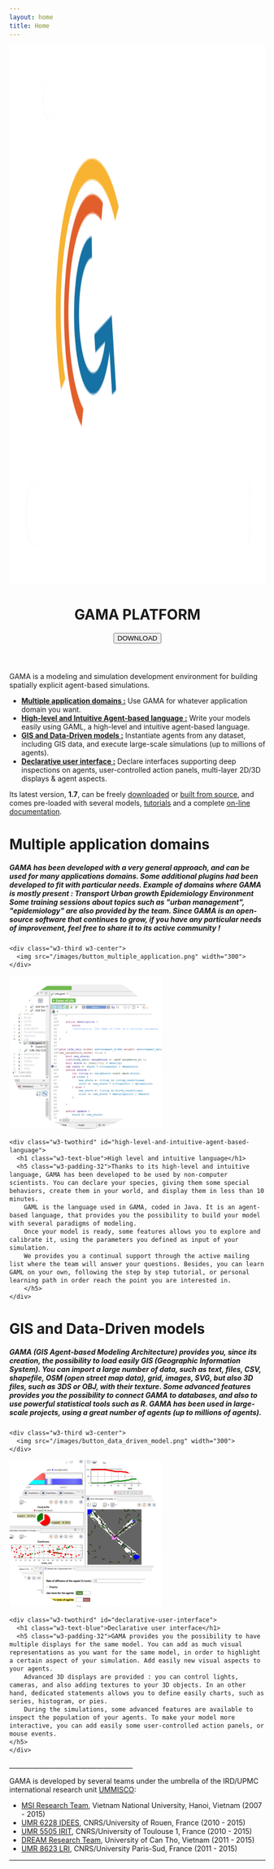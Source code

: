 ```yaml
---
layout: home
title: Home
---
```

<header class="w3-display-container w3-wide" id="home">
                    <img class="w3-image" src="/images/GamaPlatform.png" alt="Gama Platform" width="1600" height="1060">
                    <div class="w3-display-right w3-padding-large">
                      <h1 class="w3-text-blue">GAMA PLATFORM</h1>
                      <h6><button class="w3-button w3-blue w3-text-white w3-padding-large w3-large w3-opacity w3-hover-opacity-off" onclick="window.location.href= '/download';">DOWNLOAD</button></h6>
                    </div>
                </header>
<div class="w3-row-padding w3-padding-64 w3-container">
  <div class="w3-content">
    <div class="" markdown="1">
GAMA is a modeling and simulation development environment for building spatially explicit agent-based simulations. 

* [**Multiple application domains :**](#multiple-application-domains) Use GAMA for whatever application domain you want.
* [**High-level and Intuitive Agent-based language :**](#high-level-and-intuitive-agent-based-language) Write your models easily using GAML, a high-level and intuitive agent-based language.
* [**GIS and Data-Driven models :**](#gis-and-data-driven-models) Instantiate agents from any dataset, including GIS data, and execute large-scale simulations (up to millions of agents).
* [**Declarative user interface :**](#declarative-user-interface) Declare interfaces supporting deep inspections on agents, user-controlled action panels, multi-layer 2D/3D displays & agent aspects.

Its latest version, **1.7**, can be freely [downloaded](Download) or [built from source](https://github.com/gama-platform/gama/), and comes pre-loaded with several models, [tutorials](Tutorials) and a complete [on-line documentation](Overview).

  </div>
</div>
<div class="w3-row-padding w3-padding-64 w3-container">
  <div class="w3-content">
    <div class="w3-twothird" id="multiple-application-domains">
      <h1 class="w3-text-blue">Multiple application domains</h1>
      <h5 class="w3-padding-32">
       GAMA has been developed with a very general approach, and can be used for many applications domains. Some additional plugins had been developed to fit with particular needs.
        Example of domains where GAMA is mostly present :
        Transport
        Urban growth
        Epidemiology
        Environment
        Some training sessions about topics such as "urban management", "epidemiology" are also provided by the team. Since GAMA is an open-source software that continues to grow, if you have any particular needs of improvement, feel free to share it to its active community !
      </h5>
    </div>

    <div class="w3-third w3-center">
      <img src="/images/button_multiple_application.png" width="300">
    </div>
  </div>
</div>

<!-- Second Grid -->
<div class="w3-row-padding w3-white w3-padding-64 w3-container">
  <div class="w3-content">
    <div class="w3-third w3-center">
      <img src="/images/button_high_level_language.png" width="300">
    </div>

    <div class="w3-twothird" id="high-level-and-intuitive-agent-based-language">
      <h1 class="w3-text-blue">High level and intuitive language</h1>
      <h5 class="w3-padding-32">Thanks to its high-level and intuitive language, GAMA has been developed to be used by non-computer scientists. You can declare your species, giving them some special behaviors, create them in your world, and display them in less than 10 minutes.
        GAML is the language used in GAMA, coded in Java. It is an agent-based language, that provides you the possibility to build your model with several paradigms of modeling. 
        Once your model is ready, some features allows you to explore and calibrate it, using the parameters you defined as input of your simulation.
        We provides you a continual support through the active mailing list where the team will answer your questions. Besides, you can learn GAML on your own, following the step by step tutorial, or personal learning path in order reach the point you are interested in.
        </h5>
    </div>
  </div>
</div>
<div class="w3-row-padding w3-padding-64 w3-container">
  <div class="w3-content">
    <div class="w3-twothird" id="gis-and-data-driven-models">
      <h1 class="w3-text-blue">GIS and Data-Driven models</h1>
      <h5 class="w3-padding-32">
            GAMA (GIS Agent-based Modeling Architecture) provides you, since its creation, the possibility to load easily GIS (Geographic Information System).
            You can import a large number of data, such as text, files, CSV, shapefile, OSM (open street map data), grid, images, SVG, but also 3D files, such as 3DS or OBJ, with their texture.
            Some advanced features provides you the possibility to connect GAMA to databases, and also to use powerful statistical tools such as R.
            GAMA has been used in large-scale projects, using a great number of agents (up to millions of agents).
       </h5>
    </div>

    <div class="w3-third w3-center">
      <img src="/images/button_data_driven_model.png" width="300">
    </div>
  </div>
</div>

<!-- Second Grid -->
<div class="w3-row-padding w3-white w3-padding-64 w3-container">
  <div class="w3-content">
    <div class="w3-third w3-center">
      <img src="/images/button_declarative_UI.png" width="300">
    </div>

    <div class="w3-twothird" id="declarative-user-interface">
      <h1 class="w3-text-blue">Declarative user interface</h1>
      <h5 class="w3-padding-32">GAMA provides you the possibility to have multiple displays for the same model. You can add as much visual representations as you want for the same model, in order to highlight a certain aspect of your simulation. Add easily new visual aspects to your agents.
        Advanced 3D displays are provided : you can control lights, cameras, and also adding textures to your 3D objects. In an other hand, dedicated statements allows you to define easily charts, such as series, histogram, or pies.
        During the simulations, some advanced features are available to inspect the population of your agents. To make your model more interactive, you can add easily some user-controlled action panels, or mouse events.
    </h5>
    </div>
  </div>
</div>
______________________________________


GAMA is developed by several teams under the umbrella of the IRD/UPMC international research unit [UMMISCO](http://www.ummisco.ird.fr/):

* [MSI Research Team](http://www.ifi.auf.org/site/content/view/35/46/lang,french/), Vietnam National University, Hanoi, Vietnam (2007 - 2015)
* [UMR 6228 IDEES](http://www.umr-idees.fr), CNRS/University of Rouen, France (2010 - 2015)
* [UMR 5505 IRIT](http://www.irit.fr), CNRS/University of Toulouse 1, France (2010 - 2015)
* [DREAM Research Team](http://www.cit.ctu.edu.vn), University of Can Tho, Vietnam (2011 - 2015)
* [UMR 8623 LRI](http://www.lri.fr), CNRS/University Paris-Sud, France (2011 - 2015)

---

